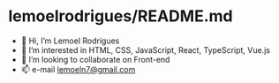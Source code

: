 # lemoelrodrigues/README.md

- 👋 Hi, I’m Lemoel Rodrigues
- 👀 I’m interested in HTML, CSS, JavaScript, React, TypeScript, Vue.js
- 💞️ I’m looking to collaborate on Front-end
- 📫 e-mail lemoeln7@gmail.com
